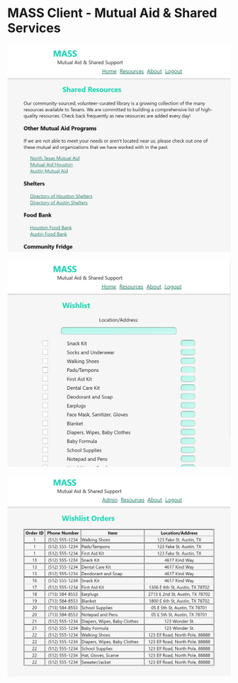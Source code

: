 # MASS Client - Mutual Aid & Shared Services

<p>

</p>

<p>

</p>


<p>
</p>

<img src="public\images\sharedresources.png" />

<p>
</p>

<img src="public\images\home.png" />

<p>
</p>

<img src="public\images\admin.png" />

<p></p>
<p></p>
<p></p>